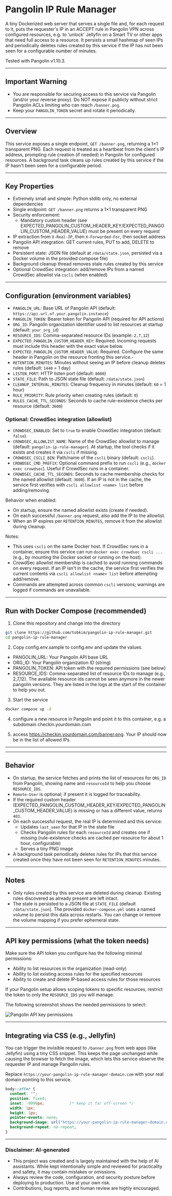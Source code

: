 # Pangolin IP Rule Manager

A tiny Dockerized web server that serves a single file and, for each request to it, puts the requester's IP in an ACCEPT rule in Pangolin VPN across configured resources, e.g. to 'unlock' Jellyfin on a Smart TV or other apps that need full access to a resource. It persists a small hashmap of seen IPs and periodically deletes rules created by this service if the IP has not been seen for a configurable number of minutes.

Tested with Pangolin v1.10.3.

---

## Important Warning
- You are responsible for securing access to this service via Pangolin (and/or your reverse proxy). Do NOT expose it publicly without strict Pangolin ACLs limiting who can reach `/banner.png`.
- Keep your `PANGOLIN_TOKEN` secret and rotate it periodically.

---

## Overview
This service exposes a single endpoint, `GET /banner.png`, returning a 1×1 transparent PNG. Each request is treated as a heartbeat from the client's IP address, prompting rule creation (if needed) in Pangolin for configured resources. A background task cleans up rules created by this service if the IP hasn't been seen for a configurable period.

---

## Key Properties
- Extremely small and simple: Python stdlib only, no external dependencies
- Single endpoint: `GET /banner.png` returns a 1×1 transparent PNG
- Security enforcement:
  - Mandatory custom header (see EXPECTED_PANGOLIN_CUSTOM_HEADER_KEY/EXPECTED_PANGOLIN_CUSTOM_HEADER_VALUE) must be present on every request
- IP extraction from `X-Real-IP`, then `X-Forwarded-For`, then socket address
- Pangolin API integration: GET current rules, PUT to add, DELETE to remove
- Persistent state: JSON file (default at `/data/state.json`, persisted via a Docker volume in the provided compose file)
- Background cleanup thread removes stale rules created by this service
- Optional CrowdSec integration: add/remove IPs from a named CrowdSec allowlist via `cscli` (when enabled)

---

## Configuration (environment variables)
- `PANGOLIN_URL`: Base URL of Pangolin API (default: `https://api.url.of.your.pangolin.instance`)
- `PANGOLIN_TOKEN`: Bearer token for Pangolin API (required for API actions)
- `ORG_ID`: Pangolin organization identifier used to list resources at startup (default: `your_org_id`)
- `RESOURCE_IDS`: Comma-separated resource IDs (example: `2,7,12`)
- `EXPECTED_PANGOLIN_CUSTOM_HEADER_KEY`: Required. Incoming requests must include this header with the exact value below.
- `EXPECTED_PANGOLIN_CUSTOM_HEADER_VALUE`: Required. Configure the same header in Pangolin on the resource fronting this service.- 
- `RETENTION_MINUTES`: Minutes without seeing an IP before cleanup deletes rules (default: `1440` = 1 day)
- `LISTEN_PORT`: HTTP listen port (default: `8080`)
- `STATE_FILE`: Path to JSON state file (default: `/data/state.json`)
- `CLEANUP_INTERVAL_MINUTES`: Cleanup frequency in minutes (default: `60` = 1 hour)
- `RULE_PRIORITY`: Rule priority when creating rules (default: `0`)
- `RULES_CACHE_TTL_SECONDS`: Seconds to cache rule-existence checks per resource (default: `3600`)

### Optional: CrowdSec integration (allowlist)
- `CROWDSEC_ENABLED`: Set to `true` to enable CrowdSec integration (default: `false`).
- `CROWDSEC_ALLOWLIST_NAME`: Name of the CrowdSec allowlist to manage (default: `pangolin-ip-rule-manager`). At startup, the tool checks if it exists and creates it via `cscli` if missing.
- `CROWDSEC_CSCLI_BIN`: Path/name of the `cscli` binary (default: `cscli`).
- `CROWDSEC_CMD_PREFIX`: Optional command prefix to run `cscli` (e.g., `docker exec crowdsec`). Useful if CrowdSec runs in a container.
- `CROWDSEC_CACHE_TTL_SECONDS`: Seconds to cache membership checks for the named allowlist (default: `3600`). If an IP is not in the cache, the service first verifies with `cscli allowlist <name> list` before adding/removing.

Behavior when enabled:
- On startup, ensure the named allowlist exists (create if needed).
- On each successful `/banner.png` request, also add the IP to the allowlist.
- When an IP expires per `RETENTION_MINUTES`, remove it from the allowlist during cleanup.

Notes:
- This uses `cscli` on the same Docker host. If CrowdSec runs in a container, ensure this service can run `docker exec crowdsec cscli ...` (e.g., by mounting the Docker socket or running on the host).
- CrowdSec allowlist membership is cached to avoid running commands on every request. If an IP isn't in the cache, the service first verifies the current contents via `cscli allowlist <name> list` before attempting add/remove.
- Commands are attempted across common `cscli` versions; warnings are logged if commands are unavailable.

---

## Run with Docker Compose (recommended)
1) Clone this repository and change into the directory

```bash
git clone https://github.com/tobkim/pangolin-ip-rule-manager.git
cd pangolin-ip-rule-manager
```

2) Copy config.env.sample to config.env and update the values.
  - PANGOLIN_URL: Your Pangolin API base URL
  - ORG_ID: Your Pangolin organization ID (string)
  - PANGOLIN_TOKEN: API token with the required permissions (see below)
  - RESOURCE_IDS: Comma-separated list of resource IDs to manage (e.g., 2,7,12). The available resource ids cannot be seen anymore in the newer pangolin versions. They are listed in the logs at the start of the container to help you out.

3) Start the service

```bash
docker compose up -d
```

4) configure a new resource in Pangolin and point it to this container, e.g. a subdomain checkin.yourdomain.com 

5) access https://checkin.yourdomain.com/banner.png. Your IP should now be in the list of allowed IPs.

---

---

## Behavior
- On startup, the service fetches and prints the list of resources for `ORG_ID` from Pangolin, showing name and `resourceId` to help you choose `RESOURCE_IDS`.
- `Remote-User` is optional; if present it is logged for traceability.
- If the required custom header (EXPECTED_PANGOLIN_CUSTOM_HEADER_KEY/EXPECTED_PANGOLIN_CUSTOM_HEADER_VALUE) is missing or has a different value, returns `403`.
- On each successful request, the real IP is determined and this service:
  - Updates `last_seen` for that IP in the state file
  - Checks Pangolin rules for each `resourceId` and creates one if missing (rule-existence checks are cached per resource for about 1 hour, configurable)
  - Serves a tiny PNG image
- A background task periodically deletes rules for IPs that this service created once they have not been seen for `RETENTION_MINUTES` minutes.

---

## Notes
- Only rules created by this service are deleted during cleanup. Existing rules discovered as already present are left intact.
- The state is persisted to a JSON file at `STATE_FILE` (default `/data/state.json`). The provided `docker-compose.yml` uses a named volume to persist this data across restarts. You can change or remove the volume mapping if you prefer ephemeral state.

---

## API key permissions (what the token needs)
Make sure the API token you configure has the following minimal permissions:
- Ability to list resources in the organization (read-only)
- Ability to list existing access rules for the specified resources
- Ability to create and delete IP-based access rules for those resources

If your Pangolin setup allows scoping tokens to specific resources, restrict the token to only the `RESOURCE_IDS` you will manage.

The following screenshot shows the needed permissions to select:

![Pangolin API key permissions](pangolin-api-key-permissions.png)


---

## Integrating via CSS (e.g., Jellyfin)
You can trigger the invisible request to `/banner.png` from web apps (like Jellyfin) using a tiny CSS snippet. This keeps the page unchanged while causing the browser to fetch the image, which lets this service observe the requester IP and manage Pangolin rules.

Replace `https://your-pangolin-ip-rule-manager-domain.com` with your real domain pointing to this service.

```css
body::after {
  content: "";
  position: fixed;
  inset: -9999px;           /* keep it far off-screen */
  width: 1px;
  height: 1px;
  pointer-events: none;
  background-image: url("https://your-pangolin-ip-rule-manager-domain.com/banner.png");
  background-repeat: no-repeat;
}
```

---

### Disclaimer: AI-generated
- This project was created and is largely maintained with the help of AI assistants. While kept intentionally simple and reviewed for practicality and safety, it may contain mistakes or omissions.
- Always review the code, configuration, and security posture before deploying to production. Use at your own risk.
- Contributions, bug reports, and human review are highly encouraged.

